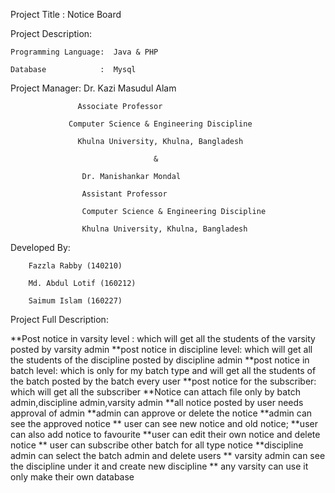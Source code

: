 Project Title : Notice Board

Project Description:

	Programming Language:  Java & PHP
  
	Database            :  Mysql

Project Manager: Dr. Kazi Masudul Alam

	               Associate Professor
                 
                 Computer Science & Engineering Discipline
                 
	               Khulna University, Khulna, Bangladesh 
                 
				                    &
                            
		            Dr. Manishankar Mondal
                
		            Assistant Professor
                
		            Computer Science & Engineering Discipline
                
		            Khulna University, Khulna, Bangladesh


Developed By: 

		Fazzla Rabby (140210)
    
		Md. Abdul Lotif (160212) 
    
		Saimum Islam (160227)

Project Full Description:

**Post notice in varsity level :  which will get all the students of the varsity posted by varsity admin
**post notice in discipline level: which will get all the students of the discipline posted by discipline admin
**post notice in batch level: which is only for my batch type and  will get all the students of the batch posted by the batch every user
**post notice for the subscriber: which will get all the subscriber
**Notice can attach file only by batch admin,discipline admin,varsity admin
**all notice posted by user needs approval of admin
**admin can approve or delete the notice
**admin can see the approved notice
** user can see new notice and old notice;
**user can  also add notice to favourite
**user can edit their own notice and  delete notice
** user can subscribe other batch for all type notice
**discipline admin can select the batch admin and delete users
** varsity admin can see the discipline under it and create new discipline
** any varsity can use it only make their own database

